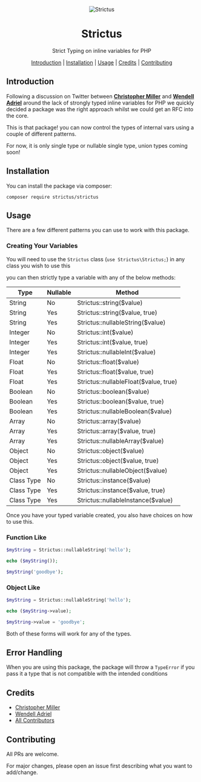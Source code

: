 <div align="center">
    <p>
        <img src="https://github.com/php-strictus/strictus/art/logo.png" alt="Strictus" />
        <h1>Strictus</h1>
        Strict Typing on inline variables for PHP
    </p>

<p align="center">
    <a href="#introduction">Introduction</a> |
    <a href="#installation">Installation</a> |
    <a href="#usage">Usage</a> |
    <a href="#credits">Credits</a> |
    <a href="#contributing">Contributing</a>
</p>
</div>

## Introduction

Following a discussion on Twitter between **[Christopher Miller](https://twitter.com/ccmiller2018)** and
**[Wendell Adriel](https://twitter.com/wendell_adriel)** around the lack of strongly typed inline variables
for PHP we quickly decided a package was the right approach whilst we could get an RFC into the core.

This is that package! you can now control the types of internal vars using a couple of different patterns.

For now, it is only single type or nullable single type, union types coming soon!

## Installation
You can install the package via composer:

`composer require strictus/strictus`

## Usage

There are a few different patterns you can use to work with this package.

### Creating Your Variables

You will need to use the `Strictus` class (`use Strictus\Strictus;`) in any class you wish to use this

you can then strictly type a variable with any of the below methods:

| Type       | Nullable | Method                             |
|------------|----------|------------------------------------|
| String     | No       | Strictus::string($value)              |
| String     | Yes      | Strictus::string($value, true)        |
| String     | Yes      | Strictus::nullableString($value)      |
| Integer    | No       | Strictus::int($value)                 |
| Integer    | Yes      | Strictus::int($value, true)           |
| Integer    | Yes      | Strictus::nullableInt($value)         |
| Float      | No       | Strictus::float($value)               |
| Float      | Yes      | Strictus::float($value, true)         |
| Float      | Yes      | Strictus::nullableFloat($value, true) |
| Boolean    | No       | Strictus::boolean($value)             |
| Boolean    | Yes      | Strictus::boolean($value, true)       |
| Boolean    | Yes      | Strictus::nullableBoolean($value)     |
| Array      | No       | Strictus::array($value)               |
| Array      | Yes      | Strictus::array($value, true)         |
| Array      | Yes      | Strictus::nullableArray($value)       |
| Object     | No       | Strictus::object($value)              |
| Object     | Yes      | Strictus::object($value, true)        |
| Object     | Yes      | Strictus::nullableObject($value)      |
| Class Type | No       | Strictus::instance($value)            |
| Class Type | Yes      | Strictus::instance($value, true)      |
| Class Type | Yes      | Strictus::nullableInstance($value)    |

Once you have your typed variable created, you also have choices on how to use this.

### Function Like

```php
$myString = Strictus::nullableString('hello');

echo ($myString());

$myString('goodbye');
```

### Object Like

```php
$myString = Strictus::nullableString('hello');

echo ($myString->value);

$myString->value = 'goodbye';
```

Both of these forms will work for any of the types.

## Error Handling

When you are using this package, the package will throw a `TypeError` if you pass it a type that is not compatible with the intended conditions

## Credits

- [Christopher Miller](https://github.com/chrisjumptwentyfour)
- [Wendell Adriel](https://github.com/WendellAdriel)
- [All Contributors](../../contributors)

## Contributing

All PRs are welcome.

For major changes, please open an issue first describing what you want to add/change.